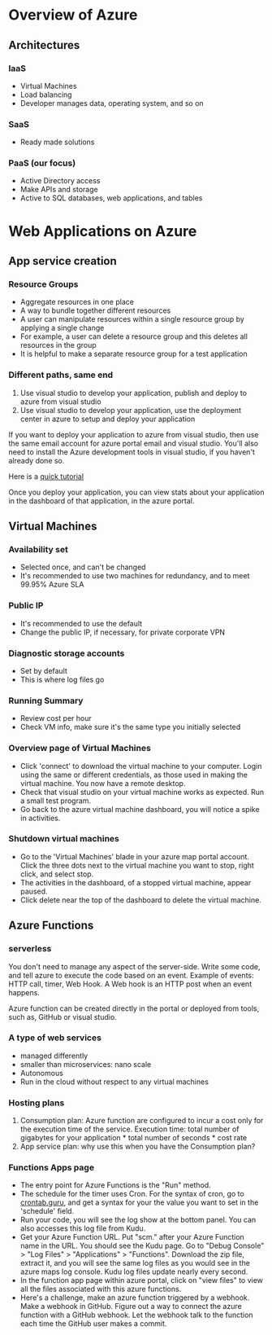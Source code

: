 # Overview of Azure

## Architectures
### IaaS
- Virtual Machines
- Load balancing
- Developer manages data, operating system, and so on

### SaaS
- Ready made solutions

### PaaS (our focus)
- Active Directory access
- Make APIs and storage
- Active to SQL databases, web applications, and tables

# Web Applications on Azure

## App service creation
### Resource Groups
- Aggregate resources in one place
- A way to bundle together different resources
- A user can manipulate resources within a single resource group by applying a single change
- For example, a user can delete a resource group and this deletes all resources in the group
- It is helpful to make a separate resource group for a test application

### Different paths, same end
1. Use visual studio to develop your application, publish and deploy to azure from visual studio
2. Use visual studio to develop your application, use the deployment center in azure to setup and deploy your application

If you want to deploy your application to azure from visual studio, then use the same email account for azure portal email and visual studio. You'll also need to install the Azure development tools in visual studio, if you haven't already done so.

Here is a [quick tutorial](https://docs.microsoft.com/en-us/azure/app-service/app-service-web-get-started-dotnet)

Once you deploy your application, you can view stats about your application in the dashboard of that application, in the azure portal.

## Virtual Machines
### Availability set
- Selected once, and can't be changed
- It's recommended to use two machines for redundancy, and to meet 99.95% Azure SLA

### Public IP
- It's recommended to use the default
- Change the public IP, if necessary, for private corporate VPN

### Diagnostic storage accounts
- Set by default
- This is where log files go

### Running Summary
- Review cost per hour
- Check VM info, make sure it's the same type you initially selected

### Overview page of Virtual Machines
- Click 'connect' to download the virtual machine to your computer. Login using the same or different credentials, as those used in making the virtual machine. You now have a remote desktop.
- Check that visual studio on your virtual machine works as expected. Run a small test program.
- Go back to the azure virtual machine dashboard, you will notice a spike in activities.

### Shutdown virtual machines
- Go to the 'Virtual Machines' blade in your azure map portal account. Click the three dots next to the virtual machine you want to stop, right click, and select stop.
- The activities in the dashboard, of a stopped virtual machine, appear paused.
- Click delete near the top of the dashboard to delete the virtual machine.

## Azure Functions

### serverless
You don't need to manage any aspect of the server-side. Write some code, and tell azure to execute the code based on an event. Example of events: HTTP call, timer, Web Hook. A Web hook is an HTTP post when an event happens.

Azure function can be created directly in the portal or deployed from tools, such as, GitHub or visual studio.

### A type of web services
- managed differently
- smaller than microservices: nano scale
- Autonomous
- Run in the cloud without respect to any virtual machines

### Hosting plans
1. Consumption plan: Azure function are configured to incur a cost only for the execution time of the service. Execution time: total number of gigabytes for your application * total number of seconds * cost rate
2. App service plan: why use this when you have the Consumption plan?

### Functions Apps page
- The entry point for Azure Functions is the "Run" method.
- The schedule for the timer uses Cron. For the syntax of cron, go to [crontab.guru](https://crontab.guru), and get a syntax for your the value you want to set in the 'schedule' field.
- Run your code, you will see the log show at the bottom panel. You can also accesses this log file from Kudu.
- Get your Azure Function URL. Put "scm." after your Azure Function name in the URL. You should see the Kudu page. Go to "Debug Console" > "Log Files" > "Applications" > "Functions". Download the zip file, extract it, and you will see the same log files as you would see in the azure maps log console. Kudu log files update nearly every second.
- In the function app page within azure portal, click on "view files" to view all the files associated with this azure functions.
- Here's a challenge, make an azure function triggered by a webhook. Make a webhook in GitHub. Figure out a way to connect the azure function with a GitHub webhook. Let the webhook talk to the function each time the GitHub user makes a commit.
